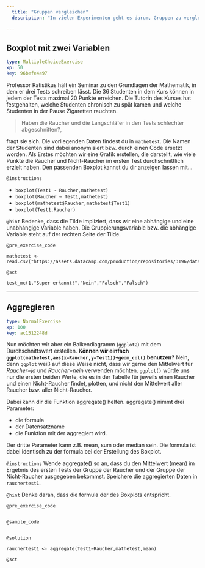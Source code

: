 ```yaml
---
  title: "Gruppen vergleichen"
  description: "In vielen Experimenten geht es darum, Gruppen zu vergleichen. In der folgenden Lektion lernst du, wie du die Daten entsprechend auswerten und passende Diagramme erstellen kannst."

---
```

## Boxplot mit zwei Variablen

```yaml
type: MultipleChoiceExercise 
xp: 50 
key: 96befe4a97   
```

Professor Ratistikus hält ein Seminar zu den Grundlagen der Mathematik, in dem er drei Tests schreiben lässt. Die 36 Studenten in dem Kurs können in jedem der Tests maximal 20 Punkte erreichen. Die Tutorin des Kurses hat festgehalten, welche Studenten chronisch zu spät kamen und welche Studenten in der Pause Zigaretten rauchten. 

> Haben die Raucher und die Langschläfer in den Tests schlechter abgeschnitten?,

 fragt sie sich.
Die vorliegenden Daten findest du in `mathetest`. Die Namen der Studenten sind dabei anonymisiert bzw. durch einen Code ersetzt worden. Als Erstes möchten wir eine Grafik erstellen, die darstellt, wie viele Punkte die Raucher und Nicht-Raucher im ersten Test durchschnittlich erzielt haben. Den passenden Boxplot kannst du dir anzeigen lassen mit...

`@instructions`
- `boxplot(Test1 ~ Raucher,mathetest)`
- `boxplot(Raucher ~ Test1,mathetest)`
- `boxplot(mathetest$Raucher,mathetest$Test1)`
- `boxplot(Test1,Raucher)`

`@hint`
Bedenke, dass die Tilde impliziert, dass wir eine abhängige und eine unabhängige Variable haben. Die Gruppierungsvariable bzw. die abhängige Variable steht auf der rechten Seite der Tilde.

`@pre_exercise_code`

```{r}
mathetest <- read.csv("https://assets.datacamp.com/production/repositories/3196/datasets/ade54dc40604e210c38ef19defcf24a3e6d92717/mathetest.csv")
```


`@sct`

```{r}
test_mc(1,"Super erkannt!","Nein","Falsch","Falsch")
```






---
## Aggregieren

```yaml
type: NormalExercise 
xp: 100 
key: ac1512248d   
```

Nun möchten wir aber ein Balkendiagramm (`ggplot2`) mit dem Durchschnittswert erstellen. **Können wir einfach `ggplot(mathetest,aes(x=Raucher,y=Test1))+geom_col()` benutzen?** Nein, denn `ggplot` weiß auf diese Weise nicht, dass wir gerne den Mittelwert für _Raucher=ja_ und _Raucher=nein_ verwenden möchten. `ggplot()` würde uns nur die ersten beiden Werte, die es in der Tabelle für jeweils einen Raucher und einen Nicht-Raucher findet, plotten, und nicht den Mittelwert aller Raucher bzw. aller Nicht-Raucher.

Dabei kann dir die Funktion aggregate() helfen. aggregate() nimmt drei Parameter: 
- die formula
- der Datensatzname
- die Funktion mit der aggregiert wird. 

Der dritte Parameter kann z.B. mean, sum oder median sein. Die formula ist dabei identisch zu der formula bei der Erstellung des Boxplot.

`@instructions`
Wende aggregate() so an, dass du den Mittelwert (mean) im Ergebnis des ersten Tests der Gruppe der Raucher und der Gruppe der Nicht-Raucher ausgegeben bekommst. Speichere die aggregierten Daten in `rauchertest1`.

`@hint`
Denke daran, dass die formula der des Boxplots entspricht.

`@pre_exercise_code`

```{r}

```

`@sample_code`

```{r}

```

`@solution`

```{r}
rauchertest1 <- aggregate(Test1~Raucher,mathetest,mean)
```
`@sct`

```{r}

```





